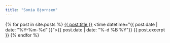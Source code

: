 ```yaml
---
title: "Sonia Bjornsen"
---
```


{% for post in site.posts %}
  <a href="{{ site.url }}{{ post.url }}">{{ post.title }}</a>
  <time datetime="{{ post.date | date: "%Y-%m-%d" }}">{{ post.date | date: "%-d %B %Y"}}</time>
  {{ post.excerpt }}
{% endfor %}
